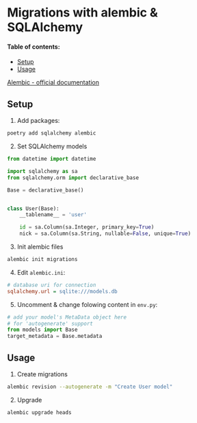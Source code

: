 # Migrations with alembic & SQLAlchemy

#### Table of contents:
- [Setup](#setup)
- [Usage](#usage)

[Alembic - official documentation](https://alembic.sqlalchemy.org/en/latest/tutorial.html)

## <a name='setup'></a> Setup
1) Add packages:
  ```sh
  poetry add sqlalchemy alembic
  ```
2) Set SQLAlchemy models
  ```py
  from datetime import datetime

  import sqlalchemy as sa
  from sqlalchemy.orm import declarative_base

  Base = declarative_base()


  class User(Base):
      __tablename__ = 'user'

      id = sa.Column(sa.Integer, primary_key=True)
      nick = sa.Column(sa.String, nullable=False, unique=True)
  ```
3) Init alembic files
  ```sh
  alembic init migrations
  ```
4) Edit `alembic.ini`:
```ini
# database uri for connection
sqlalchemy.url = sqlite:///models.db
```

5) Uncomment & change folowing content in `env.py`:
```py
# add your model's MetaData object here
# for 'autogenerate' support
from models import Base
target_metadata = Base.metadata
```

## <a name='usage'></a> Usage
1) Create migrations
```sh
alembic revision --autogenerate -m "Create User model"
```
2) Upgrade
```sh
alembic upgrade heads
```
